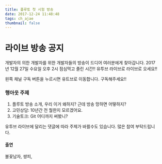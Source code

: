 ```yaml
---
title: 플루토 첫 시험 방송
date: 2017-12-24 11:48:48
tags: ch_ajae
thumbnail: false
---
```


# 라이브 방송 공지

개발자의 의한 개발자를 위한 개발자들의 방송이 드디어 여러분에게 찾아갑니다. 
2017년 12월 27일 수요일 오후 2시 점심먹고 졸린 시간!! 
유투브 라이브로 라이브로 오세요!!

왼쪽 채널 구독 버튼을 누르시면 유트브로 이동합니다. 
구독해주세요!!

### 행아웃 주제
1. 플루토 방송 소개, 우리 이거 왜하지? 근데 방송 망하면 어떻하지?
1. 고민상담: 10년간 전 뭘한지 모르겠어요. 
1. 기술토크: Git 어디까지 써봤니?

유투브 라이브에 달리는 댓글에 따라 주제가 바뀔수도 있습니다. 
많은 참여 부탁드립니다. 

#### 출연
불꽃남자, 쌍피, 